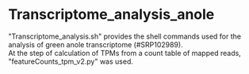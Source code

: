 # Transcriptome_analysis_anole
"Transcriptome_analysis.sh" provides the shell commands used for the analysis of green anole transcriptome (#SRP102989).     
At the step of calculation of TPMs from a count table of mapped reads, "featureCounts_tpm_v2.py" was used.
